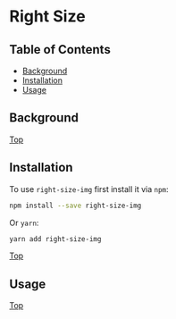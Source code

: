 # Right Size 


## Table of Contents
* [Background](#background)
* [Installation](#installation)
* [Usage](#usage)

## Background

[Top](#table-of-contents)

## Installation

To use `right-size-img` first install it via `npm`:

```bash
npm install --save right-size-img
```

Or `yarn`:
```bash
yarn add right-size-img
```

[Top](#table-of-contents)

## Usage


[Top](#table-of-contents)
